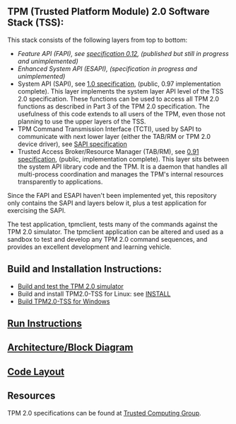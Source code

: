 ## TPM (Trusted Platform Module) 2.0 Software Stack (TSS):

This stack consists of the following layers from top to bottom:
* _Feature API (FAPI), see [specification 0.12](http://www.trustedcomputinggroup.org/resources/tss_feature_api_specification), (published but still in progress and unimplemented)_
* _Enhanced System API (ESAPI), (specification in progress and unimplemented)_
* System API (SAPI), see [1.0 specification](http://www.trustedcomputinggroup.org/resources/tss_system_level_api_and_tpm_command_transmission_interface_specification), (public, 0.97 implementation complete). This layer implements the system layer API level of the TSS 2.0 specification.   These functions can be used to access all TPM 2.0 functions as described in Part 3 of the TPM 2.0 specification.  The usefulness of this code extends to all users of the TPM, even those not planning to use the upper layers of the TSS.
* TPM Command Transmission Interface (TCTI), used by SAPI to communicate with next lower layer (either the TAB/RM or TPM 2.0 device driver), see [SAPI specification](http://www.trustedcomputinggroup.org/resources/tss_system_level_api_and_tpm_command_transmission_interface_specification)
* Trusted Access Broker/Resource Manager (TAB/RM), see [0.91 specification](http://www.trustedcomputinggroup.org/resources/tss_tab_and_resource_manager), (public, implementation complete).  This layer sits between the system API library code and the TPM.  It is a daemon that handles all multi-process coordination and manages the TPM's internal resources transparently to applications.

Since the FAPI and ESAPI haven't been implemented yet, this repository only contains the SAPI and layers below it, plus a test application for exercising the SAPI.

The test application, tpmclient, tests many of the commands against the TPM 2.0 simulator.  The tpmclient application can be altered and used as a sandbox to test and develop any TPM 2.0 command sequences, and provides an excellent development and learning vehicle.

## Build and Installation Instructions:

* [Build and test the TPM 2.0 simulator](doc/simulator.md)
* Build and install TPM2.0-TSS for Linux: see [INSTALL](INSTALL)
* [Build TPM2.0-TSS for Windows](doc/buildwindows.md)

## [Run Instructions](doc/run.md)

## [Architecture/Block Diagram](doc/arch.md)

## [Code Layout](doc/layout.md)

## Resources
TPM 2.0 specifications can be found at [Trusted Computing Group](http://www.trustedcomputinggroup.org/).
